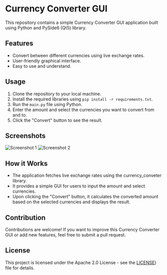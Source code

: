 # Currency Converter GUI

This repository contains a simple Currency Converter GUI application built using Python and PySide6 (Qt5) library.

## Features
- Convert between different currencies using live exchange rates.
- User-friendly graphical interface.
- Easy to use and understand.

## Usage
1. Clone the repository to your local machine.
2. Install the required libraries using `pip install -r requirements.txt`.
3. Run the `main.py` file using Python.
4. Enter the amount and select the currencies you want to convert from and to.
5. Click the "Convert" button to see the result.

## Screenshots
![Screenshot 1](https://github.com/Evgenchick4434/CurrencyConverter/assets/103461961/82da719c-d19c-4154-a45e-c9374ef69470)
![Screenshot 2](https://github.com/Evgenchick4434/CurrencyConverter/assets/103461961/7ab01d09-3485-4407-bd3f-9da551fd18a0)


## How it Works
- The application fetches live exchange rates using the currency_conveter library.
- It provides a simple GUI for users to input the amount and select currencies.
- Upon clicking the "Convert" button, it calculates the converted amount based on the selected currencies and displays the result.

## Contribution
Contributions are welcome! If you want to improve this Currency Converter GUI or add new features, feel free to submit a pull request.

## License
This project is licensed under the Apache 2.0 License - see the [LICENSE](https://www.apache.org/licenses/LICENSE-2.0)) file for details.
